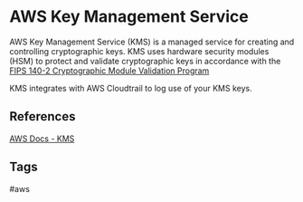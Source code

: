 # AWS Key Management Service

AWS Key Management Service (KMS) is a managed service for creating and controlling cryptographic keys. KMS uses hardware security modules (HSM) to protect and validate cryptographic keys in accordance with the [FIPS 140-2 Cryptographic Module Validation Program](https://csrc.nist.gov/projects/cryptographic-module-validation-program/certificate/4523)  

KMS integrates with AWS Cloudtrail to log use of your KMS keys.  

## References
[AWS Docs - KMS](https://docs.aws.amazon.com/kms/)

## Tags
#aws
